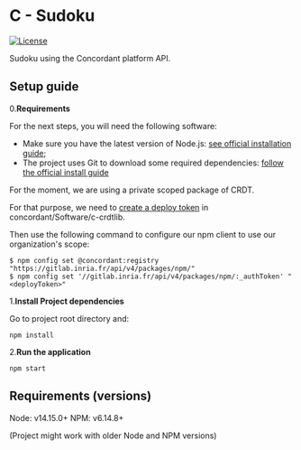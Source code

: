 # C - Sudoku

[![License](https://img.shields.io/badge/license-MIT-green)](https://opensource.org/licenses/MIT)

Sudoku using the Concordant platform API.

## Setup guide

0.**Requirements**

For the next steps, you will need the following software:

- Make sure you have the latest version of Node.js: [see official installation guide](https://nodejs.org/en/download/);
- The project uses Git to download some required dependencies: [follow the official install guide](https://git-scm.com/book/en/v2/Getting-Started-Installing-Git)

For the moment, we are using a private scoped package of CRDT.

For that purpose, we need to [create a deploy token](https://docs.gitlab.com/ee/user/project/deploy_tokens/) in concordant/Software/c-crdtlib.

Then use the following command to configure our npm client to use our organization's scope:
```
$ npm config set @concordant:registry "https://gitlab.inria.fr/api/v4/packages/npm/"
$ npm config set '//gitlab.inria.fr/api/v4/packages/npm/:_authToken' "<deployToken>"
```

1.**Install Project dependencies**

Go to project root directory and:

```shell
npm install
```

2.**Run the application**

```shell
npm start
```

## Requirements (versions)

Node: v14.15.0+
NPM: v6.14.8+

(Project might work with older Node and NPM versions)
